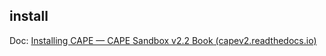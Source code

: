
## install 

Doc: [Installing CAPE — CAPE Sandbox v2.2 Book (capev2.readthedocs.io)](https://capev2.readthedocs.io/en/latest/installation/host/installation.html#)

